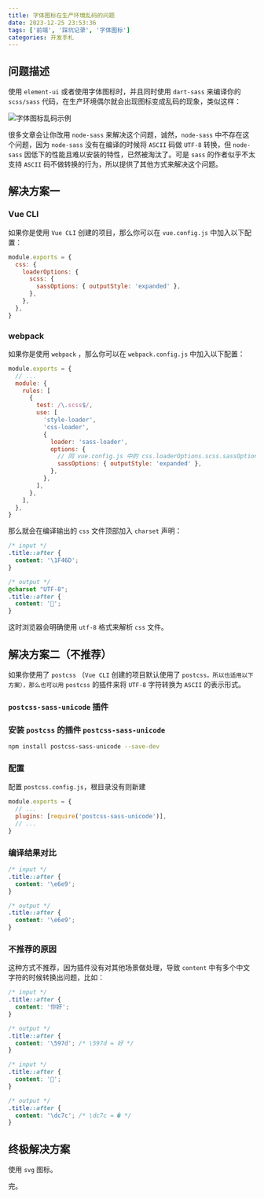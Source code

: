 ```yaml
---
title: 字体图标在生产环境乱码的问题
date: 2023-12-25 23:53:36
tags: ['前端', '踩坑记录', '字体图标']
categories: 开发手札
---
```


## 问题描述

使用 `element-ui` 或者使用字体图标时，并且同时使用 `dart-sass` 来编译你的 `scss/sass` 代码，在生产环境偶尔就会出现图标变成乱码的现象，类似这样：

![字体图标乱码示例](/images/iconfont-error.png)

很多文章会让你改用 `node-sass` 来解决这个问题，诚然，`node-sass` 中不存在这个问题，因为 `node-sass` 没有在编译的时候将 `ASCII` 码做 `UTF-8` 转换，但 `node-sass` 因低下的性能且难以安装的特性，已然被淘汰了。可是 `sass` 的作者似乎不太支持 `ASCII` 码不做转换的行为，所以提供了其他方式来解决这个问题。

<!-- more -->

## 解决方案一

### Vue CLI

如果你是使用 `Vue CLI` 创建的项目，那么你可以在 `vue.config.js` 中加入以下配置：

```js vue.config.js
module.exports = {
  css: {
    loaderOptions: {
      scss: {
        sassOptions: { outputStyle: 'expanded' },
      },
    },
  },
}
```

### webpack

如果你是使用 `webpack` ，那么你可以在 `webpack.config.js` 中加入以下配置：

```js webpack.config.js
module.exports = {
  // ...
  module: {
    rules: [
      {
        test: /\.scss$/,
        use: [
          'style-loader',
          'css-loader',
          {
            loader: 'sass-loader',
            options: {
              // 同 vue.config.js 中的 css.loaderOptions.scss.sassOptions
              sassOptions: { outputStyle: 'expanded' },
            },
          },
        ],
      },
    ],
  },
}
```

那么就会在编译输出的 `css` 文件顶部加入 `charset` 声明：

```css
/* input */
.title::after {
  content: '\1F46D';
}

/* output */
@charset "UTF-8";
.title::after {
  content: '👭';
}
```

这时浏览器会明确使用 `utf-8` 格式来解析 `css` 文件。

## 解决方案二（不推荐）

如果你使用了 `postcss` （`Vue CLI` 创建的项目默认使用了 `postcss，所以也适用以下方案），那么也可以用` `postcss` 的插件来将 `UTF-8` 字符转换为 `ASCII` 的表示形式。

### `postcss-sass-unicode` 插件

### 安装 `postcss` 的插件 `postcss-sass-unicode`

```bash
npm install postcss-sass-unicode --save-dev
```

### 配置

配置 `postcss.config.js`，根目录没有则新建

```js postcss.config.js
module.exports = {
  // ...
  plugins: [require('postcss-sass-unicode')],
  // ...
}
```

### 编译结果对比

```css
/* input */
.title::after {
  content: '\e6e9';
}

/* output */
.title::after {
  content: '\e6e9';
}
```

### 不推荐的原因

这种方式不推荐，因为插件没有对其他场景做处理，导致 `content` 中有多个中文字符的时候转换出问题，比如：

```css
/* input */
.title::after {
  content: '你好';
}

/* output */
.title::after {
  content: '\597d'; /* \597d = 好 */
}

/* input */
.title::after {
  content: '👼';
}

/* output */
.title::after {
  content: '\dc7c'; /* \dc7c = � */
}
```

## 终极解决方案

使用 `svg` 图标。

完。
